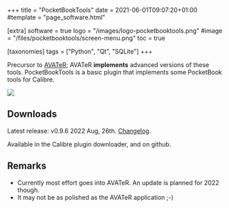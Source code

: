 +++
title = "PocketBookTools"
date = 2021-06-01T09:07:20+01:00
#template = "page_software.html"

[extra]
software = true
logo = "/images/logo-pocketbooktools.png"
#image = "/files/pocketbooktools/screen-menu.png"
toc = true

[taxonomies]
tags = ["Python", "Qt", "SQLite"]
+++

Precursor to [AVATeR](/software/avater/); AVATeR __implements__ advanced versions of these tools. PocketBookTools is a basic plugin that implements some PocketBook tools for Calibre. 

<!-- more -->

![](/files/pocketbooktools/screen-menu.png)

## Downloads

Latest release: v0.9.6 2022 Aug, 26th. [Changelog](/files/pocketbooktools/about.txt).

Available in the Calibre plugin downloader, and on github.

## Remarks
- Currently most effort goes into AVATeR. An update is planned for 2022 though.
- It may not be as polished as the AVATeR application ;-)

